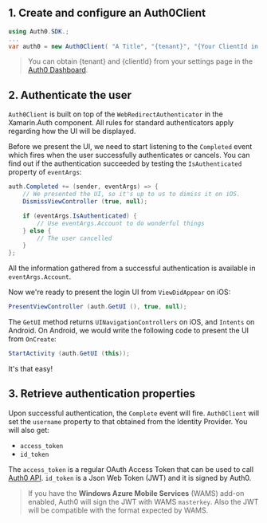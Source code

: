 ## 1. Create and configure an Auth0Client

```csharp
using Auth0.SDK.;
...
var auth0 = new Auth0Client( "A Title", "{tenant}", "{Your ClientId in Auth0}", "http://localhost/client");
```

> You can obtain {tenant} and {clientId} from your settings page in the [Auth0 Dashboard](https://app.auth0.com/#/settings).

## 2. Authenticate the user

`Auth0Client` is built on top of the `WebRedirectAuthenticator` in the Xamarin.Auth component. All rules for standard authenticators apply regarding how the UI will be displayed.

Before we present the UI, we need to start listening to the `Completed` event which fires when the user successfully authenticates or cancels. You can find out if the authentication succeeded by testing the `IsAuthenticated` property of `eventArgs`:

```csharp
auth.Completed += (sender, eventArgs) => {
	// We presented the UI, so it's up to us to dimiss it on iOS.
	DismissViewController (true, null);

	if (eventArgs.IsAuthenticated) {
		// Use eventArgs.Account to do wonderful things
	} else {
		// The user cancelled
	}
};
```

All the information gathered from a successful authentication is available in `eventArgs.Account`.

Now we're ready to present the login UI from `ViewDidAppear` on iOS:

```csharp
PresentViewController (auth.GetUI (), true, null);
```

The `GetUI` method returns `UINavigationControllers` on iOS, and `Intents` on Android. On Android, we would write the following code to present the UI from `OnCreate`:

```csharp
StartActivity (auth.GetUI (this));
```
It's that easy!


## 3. Retrieve authentication properties

Upon successful authentication, the `Complete` event will fire. `Auth0Client` will set the `username` property to that obtained from the Identity Provider. You will also get:

* `access_token` 
* `id_token`

The `access_token` is a regular OAuth Access Token that can be used to call [Auth0 API](https://docs.auth0.com/api-reference). `id_token` is a Json Web Token (JWT) and it is signed by Auth0. 

> If you have the __Windows Azure Mobile Services__ (WAMS) add-on enabled, Auth0 will sign the JWT with WAMS `masterkey`. Also the JWT will be compatible with the format expected by WAMS.
